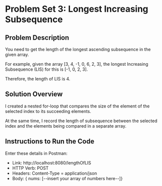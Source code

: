 # Problem Set 3: Longest Increasing Subsequence

## Problem Description
You need to get the length of the longest ascending subsequence in the given array.

For example, given the array [3, 4, -1, 0, 6, 2, 3], the longest Increasing Subsequence (LIS) for this is [-1, 0, 2, 3].

Therefore, the length of LIS is 4.

## Solution Overview
I created a nested for-loop that compares the size of the element of the selected index to its succeeding elements.

At the same time, I record the length of subsequence between the selected index and the elements being compared in a separate array. 

## Instructions to Run the Code
Enter these details in Postman:
- Link: http://localhost:8080/lengthOfLIS
- HTTP Verb: POST
- Headers: Content-Type = application/json
- Body: { nums: [--insert your array of numbers here--]}
